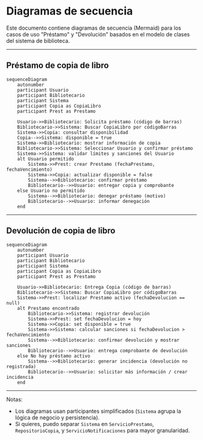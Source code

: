 # Diagramas de secuencia

Este documento contiene diagramas de secuencia (Mermaid) para los casos de uso "Préstamo" y "Devolución" basados en el modelo de clases del sistema de biblioteca.

---

## Préstamo de copia de libro

```mermaid
sequenceDiagram
    autonumber
    participant Usuario
    participant Bibliotecario
    participant Sistema
    participant Copia as CopiaLibro
    participant Prest as Prestamo

    Usuario->>Bibliotecario: Solicita préstamo (código de barras)
    Bibliotecario->>Sistema: Buscar CopiaLibro por códigoBarras
    Sistema->>Copia: consultar disponibilidad
    Copia-->>Sistema: disponible = true
    Sistema->>Bibliotecario: mostrar información de copia
    Bibliotecario->>Sistema: Seleccionar Usuario y confirmar préstamo
    Sistema->>Sistema: validar límites y sanciones del Usuario
    alt Usuario permitido
        Sistema->>Prest: crear Prestamo (fechaPrestamo, fechaVencimiento)
        Sistema->>Copia: actualizar disponible = false
        Sistema-->>Bibliotecario: confirmar préstamo
        Bibliotecario-->>Usuario: entregar copia y comprobante
    else Usuario no permitido
        Sistema-->>Bibliotecario: denegar préstamo (motivo)
        Bibliotecario-->>Usuario: informar denegación
    end
```

---

## Devolución de copia de libro

```mermaid
sequenceDiagram
    autonumber
    participant Usuario
    participant Bibliotecario
    participant Sistema
    participant Copia as CopiaLibro
    participant Prest as Prestamo

    Usuario->>Bibliotecario: Entrega Copia (código de barras)
    Bibliotecario->>Sistema: Buscar CopiaLibro por códigoBarras
    Sistema->>Prest: localizar Prestamo activo (fechaDevolucion == null)
    alt Prestamo encontrado
        Bibliotecario->>Sistema: registrar devolución
        Sistema->>Prest: set fechaDevolucion = hoy
        Sistema->>Copia: set disponible = true
        Sistema->>Sistema: calcular sanciones si fechaDevolucion > fechaVencimiento
        Sistema-->>Bibliotecario: confirmar devolución y mostrar sanciones
        Bibliotecario-->>Usuario: entrega comprobante de devolución
    else No hay préstamo activo
        Sistema-->>Bibliotecario: generar incidencia (devolución no registrada)
        Bibliotecario-->>Usuario: solicitar más información / crear incidencia
    end
```

---

Notas:
- Los diagramas usan participantes simplificados (`Sistema` agrupa la lógica de negocio y persistencia).
- Si quieres, puedo separar `Sistema` en `ServicioPrestamo`, `RepositorioCopia`, y `ServicioNotificaciones` para mayor granularidad.
